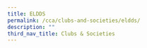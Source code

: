 ```yaml
---
title: ELDDS
permalink: /cca/clubs-and-societies/eldds/
description: ""
third_nav_title: Clubs & Societies
---
```

